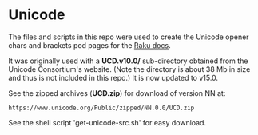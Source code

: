 # Unicode

The files and scripts in this repo were used to
create the Unicode opener chars and brackets pod pages for
the [Raku docs](https://github.com/Raku/doc).

It was originally used with a **UCD.v10.0/** sub-directory obtained
from the Unicode Consortium's website.
(Note the directory is about 38 Mb in size
and thus is not included in this repo.)
It is now updated to v15.0.

See the zipped archives (**UCD.zip**) for download of version NN
at:

    https://www.unicode.org/Public/zipped/NN.0.0/UCD.zip

See the shell script 'get-unicode-src.sh' for easy download.
